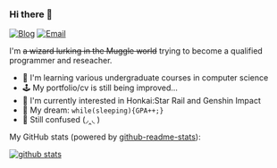 ### Hi there 👋

[![Blog](https://img.shields.io/badge/Blog-F0773A?style=flat-square&logo=firefox-browser&logoColor=white)](https://yqr533.github.io/blog/)
[![Email](https://img.shields.io/badge/-Email-E8453C?style=flat-square&logo=Gmail&logoColor=white)](mailto:yqr533@gmail.com)

I'm ~~a wizard lurking in the Muggle world~~ trying to become a qualified programmer and reseacher.

- 🧐 I'm learning various undergraduate courses in computer science
- 🕹️ My portfolio/cv is still being improved...
- 👾 I'm currently interested in Honkai:Star Rail and Genshin Impact
- 💯 My dream: `while(sleeping){GPA++;}`
- 🔭 Still confused (◞‸◟ )

My GitHub stats (powered by [github-readme-stats](https://github.com/anuraghazra/github-readme-stats)):

[![github stats](https://github-readme-stats.vercel.app/api?username=yqr533&show_icons=true&hide_title=true&hide_border=true)](https://yqr533.github.io/blog/)
